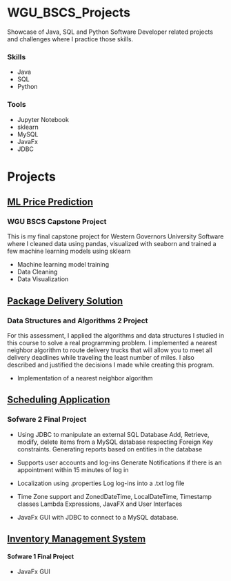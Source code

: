 # WGU_BSCS_Projects

Showcase of Java, SQL and Python Software Developer related projects and challenges where I practice those skills.

### Skills

 - Java
 - SQL
 - Python

 
### Tools

 - Jupyter Notebook
 - sklearn
 - MySQL
 - JavaFx
 - JDBC
 

# Projects 
## [ML Price Prediction](https://github.com/Jimmy90s/Projects_BSCS/tree/main/ML%20Price%20Prediction)

### WGU BSCS Capstone Project
This is my final capstone project for Western Governors University Software where I cleaned data using pandas, visualized with seaborn and trained a few machine learning models using sklearn
- Machine learning model training
- Data Cleaning
- Data Visualization

## [Package Delivery Solution](https://github.com/Jimmy90s/Projects_BSCS/tree/main/Package%20Delivery%20Solution)

### Data Structures and Algorithms 2 Project
For this assessment, I applied the algorithms and data structures I studied in this course to solve a real programming problem. I implemented a nearest neighbor algorithm to route delivery trucks that will allow you to meet all delivery deadlines while traveling the least number of miles. I also described and justified the decisions I made while creating this program.
- Implementation of a nearest neighbor algorithm

## [Scheduling Application](https://github.com/Jimmy90s/Projects_BSCS/tree/main/Scheduling%20Application)

### Sofware 2 Final Project
- Using JDBC to manipulate an external SQL Database
														Add, Retrieve, modify, delete items from a MySQL database respecting Foreign Key constraints.
														Generating reports based on entities in the database
														
- Supports user accounts and log-ins
														Generate Notifications if there is an appointment within 15 minutes of log in
- Localization using .properties
														Log log-ins into a .txt log file
- Time Zone support and ZonedDateTime, LocalDateTime, Timestamp classes
														Lambda Expressions,
														JavaFX and User Interfaces
- JavaFx GUI with JDBC to connect to a MySQL database.

## [Inventory Management System](https://github.com/Jimmy90s/Projects_BSCS/tree/main/Inventory%20Management%20System)

#### Sofware 1 Final Project
- JavaFx GUI 
